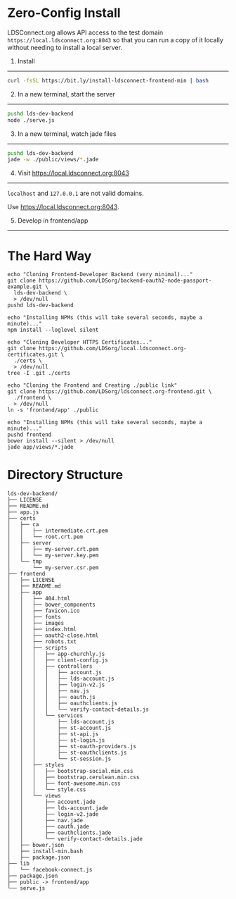 Zero-Config Install
===================

LDSConnect.org allows API access to the test domain `https://local.ldsconnect.org:8043`
so that you can run a copy of it locally without needing to install a local server.

1. Install
----------

```bash
curl -fsSL https://bit.ly/install-ldsconnect-frontend-min | bash
```

2. In a new terminal, start the server
-----------

```bash
pushd lds-dev-backend
node ./serve.js
```

3. In a new terminal, watch jade files
--------
```bash
pushd lds-dev-backend
jade -w ./public/views/*.jade
```

4. Visit https://local.ldsconnect.org:8043
--------

`localhost` and `127.0.0.1` are not valid domains.

Use <https://local.ldsconnect.org:8043>.

5. Develop in frontend/app
-------

The Hard Way
=============

```
echo "Cloning Frontend-Developer Backend (very minimal)..."
git clone https://github.com/LDSorg/backend-oauth2-node-passport-example.git \
  lds-dev-backend \
  > /dev/null
pushd lds-dev-backend
```

```
echo "Installing NPMs (this will take several seconds, maybe a minute)..."
npm install --loglevel silent
```

```
echo "Cloning Developer HTTPS Certificates..."
git clone https://github.com/LDSorg/local.ldsconnect.org-certificates.git \
  ./certs \
  > /dev/null
tree -I .git ./certs
```

```
echo "Cloning the Frontend and Creating ./public link"
git clone https://github.com/LDSorg/ldsconnect.org-frontend.git \
  ./frontend \
  > /dev/null
ln -s 'frontend/app' ./public
```

```
echo "Installing NPMs (this will take several seconds, maybe a minute)..."
pushd frontend
bower install --silent > /dev/null
jade app/views/*.jade
```

Directory Structure
===================

```
lds-dev-backend/
├── LICENSE
├── README.md
├── app.js
├── certs
│   ├── ca
│   │   ├── intermediate.crt.pem
│   │   └── root.crt.pem
│   ├── server
│   │   ├── my-server.crt.pem
│   │   └── my-server.key.pem
│   └── tmp
│       └── my-server.csr.pem
├── frontend
│   ├── LICENSE
│   ├── README.md
│   ├── app
│   │   ├── 404.html
│   │   ├── bower_components
│   │   ├── favicon.ico
│   │   ├── fonts
│   │   ├── images
│   │   ├── index.html
│   │   ├── oauth2-close.html
│   │   ├── robots.txt
│   │   ├── scripts
│   │   │   ├── app-churchly.js
│   │   │   ├── client-config.js
│   │   │   ├── controllers
│   │   │   │   ├── account.js
│   │   │   │   ├── lds-account.js
│   │   │   │   ├── login-v2.js
│   │   │   │   ├── nav.js
│   │   │   │   ├── oauth.js
│   │   │   │   ├── oauthclients.js
│   │   │   │   └── verify-contact-details.js
│   │   │   └── services
│   │   │       ├── lds-account.js
│   │   │       ├── st-account.js
│   │   │       ├── st-api.js
│   │   │       ├── st-login.js
│   │   │       ├── st-oauth-providers.js
│   │   │       ├── st-oauthclients.js
│   │   │       └── st-session.js
│   │   ├── styles
│   │   │   ├── bootstrap-social.min.css
│   │   │   ├── bootstrap.cerulean.min.css
│   │   │   ├── font-awesome.min.css
│   │   │   └── style.css
│   │   └── views
│   │       ├── account.jade
│   │       ├── lds-account.jade
│   │       ├── login-v2.jade
│   │       ├── nav.jade
│   │       ├── oauth.jade
│   │       ├── oauthclients.jade
│   │       └── verify-contact-details.jade
│   ├── bower.json
│   ├── install-min.bash
│   ├── package.json
├── lib
│   └── facebook-connect.js
├── package.json
├── public -> frontend/app
└── serve.js
```
